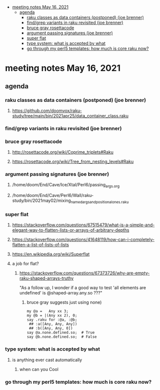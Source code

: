 - [meeting notes May 16, 2021](#org4799633)
  - [agenda](#org19d0418)
    - [raku classes as data containers (postponed) (joe brenner)](#org0df2edd)
    - [find/grep variants in raku revisited (joe brenner)](#org005e4a1)
    - [bruce gray rosettacode](#org13c961e)
    - [argument passing signatures (joe brenner)](#org6f79f81)
    - [super flat](#org57aa072)
    - [type system: what is accepted by what](#org9368196)
    - [go through my perl5 templates: how much is core raku now?](#org9fd665a)


<a id="org4799633"></a>

# meeting notes May 16, 2021


<a id="org19d0418"></a>

## agenda


<a id="org0df2edd"></a>

### raku classes as data containers (postponed) (joe brenner)

1.  <https://github.com/doomvox/raku-study/tree/main/bin/2021apr25/data_container_class.raku>


<a id="org005e4a1"></a>

### find/grep variants in raku revisited (joe brenner)


<a id="org13c961e"></a>

### bruce gray rosettacode

1.  <http://rosettacode.org/wiki/Coprime_triplets#Raku>

2.  <https://rosettacode.org/wiki/Tree_from_nesting_levels#Raku>


<a id="org6f79f81"></a>

### argument passing signatures (joe brenner)

1.  /home/doom/End/Cave/Ice/Xtal/Perl6/passing<sub>args.org</sub>

2.  /home/doom/End/Cave/Perl6/Wall/raku-study/bin/2021may02/mixing<sub>named</sub><sub>args</sub><sub>and</sub><sub>positional</sub><sub>ones.raku</sub>


<a id="org57aa072"></a>

### super flat

1.  <https://stackoverflow.com/questions/67515479/what-is-a-simple-and-elegant-way-to-flatten-lists-or-arrays-of-arbitrary-depths>

2.  <https://stackoverflow.com/questions/41648119/how-can-i-completely-flatten-a-list-of-lists-of-lists>

3.  <https://en.wikipedia.org/wiki/Superflat>

4.  a job for flat?

    1.  <https://stackoverflow.com/questions/67373726/why-are-empty-raku-shaped-arrays-truthy>
    
        "As a follow up, I wonder if a good way to test 'all elements are undefined' is @shaped-array.any.so ???"
        
        1.  bruce gray suggests just using none)
        
            ```perl6
            my @a =   Any xx 3;
            my @b = |(Any xx 2), 0;
            say .raku for :@a, :@b;  
             ## :a([Any, Any, Any])
             ## :b([Any, Any, 0])
            say @a.none.defined.so;  # True
            say @b.none.defined.so;  # False
            ```


<a id="org9368196"></a>

### type system: what is accepted by what

1.  is anything ever cast automatically

    1.  when can you Cool


<a id="org9fd665a"></a>

### go through my perl5 templates: how much is core raku now?
